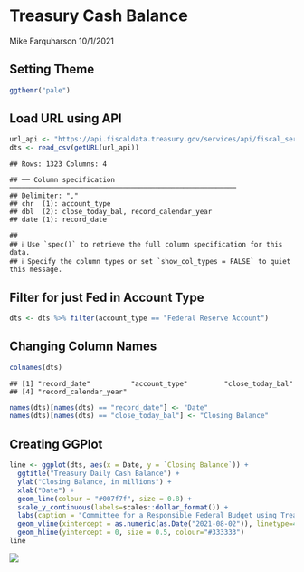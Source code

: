 Treasury Cash Balance
================
Mike Farquharson
10/1/2021

## Setting Theme

``` r
ggthemr("pale")
```

## Load URL using API

``` r
url_api <- "https://api.fiscaldata.treasury.gov/services/api/fiscal_service/v1/accounting/dts/dts_table_1?format=csv&fields=record_date,account_type,close_today_bal,record_calendar_year&filter=record_calendar_year:in:(2020,2021)&page[number]=1&page[size]=6000"
dts <- read_csv(getURL(url_api))
```

    ## Rows: 1323 Columns: 4

    ## ── Column specification ────────────────────────────────────────────────────────
    ## Delimiter: ","
    ## chr  (1): account_type
    ## dbl  (2): close_today_bal, record_calendar_year
    ## date (1): record_date

    ## 
    ## ℹ Use `spec()` to retrieve the full column specification for this data.
    ## ℹ Specify the column types or set `show_col_types = FALSE` to quiet this message.

## Filter for just Fed in Account Type

``` r
dts <- dts %>% filter(account_type == "Federal Reserve Account")
```

## Changing Column Names

``` r
colnames(dts)
```

    ## [1] "record_date"          "account_type"         "close_today_bal"     
    ## [4] "record_calendar_year"

``` r
names(dts)[names(dts) == "record_date"] <- "Date"
names(dts)[names(dts) == "close_today_bal"] <- "Closing Balance"
```

## Creating GGPlot

``` r
line <- ggplot(dts, aes(x = Date, y = `Closing Balance`)) +
  ggtitle("Treasury Daily Cash Balance") +
  ylab("Closing Balance, in millions") +
  xlab("Date") +
  geom_line(colour = "#007f7f", size = 0.8) +
  scale_y_continuous(labels=scales::dollar_format()) +
  labs(caption = "Committee for a Responsible Federal Budget using Treasury data. Dot-dash line represents beginning of extraordinary measures.") +
  geom_vline(xintercept = as.numeric(as.Date("2021-08-02")), linetype=4, color = "black") +
  geom_hline(yintercept = 0, size = 0.5, colour="#333333")
line
```

![](treasury_balance_automated_files/figure-gfm/unnamed-chunk-5-1.png)<!-- -->
